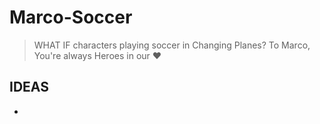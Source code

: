 # Marco-Soccer

> WHAT IF characters playing soccer in  Changing Planes?
> To Marco, You're always Heroes in our ♥️

## IDEAS

- 
